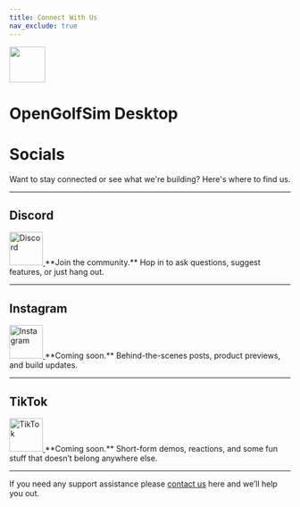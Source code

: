 ```yaml
---
title: Connect With Us
nav_exclude: true
---
```


<div class="app-banner">
  <div class="app-banner-icon">
    <img src="/assets/white_256x256.png" height="64" />
  </div>
  <div class="app-banner-cta">
    <h1>OpenGolfSim Desktop</h1>
  </div>
</div>

# **Socials**

Want to stay connected or see what we're building? Here's where to find us.

---

## **Discord**  
<a href="https://discord.com/channels/1364971813804708014/1364971813804708017" target="_blank">
  <img src="https://cdn.simpleicons.org/discord/5865F2" alt="Discord" width="60"/>
</a>  
**Join the community.**  
Hop in to ask questions, suggest features, or just hang out.

---

## **Instagram**  
<a href="#">
  <img src="https://cdn.simpleicons.org/instagram/E4405F" alt="Instagram" width="60"/>
</a>  
**Coming soon.**  
Behind-the-scenes posts, product previews, and build updates.

---

## **TikTok**  
<a href="#">
  <img src="https://cdn.simpleicons.org/tiktok/000000" alt="TikTok" width="60"/>
</a>  
**Coming soon.**  
Short-form demos, reactions, and some fun stuff that doesn’t belong anywhere else.

---

If you need any support assistance please [contact us](/contact) here and we’ll help you out.